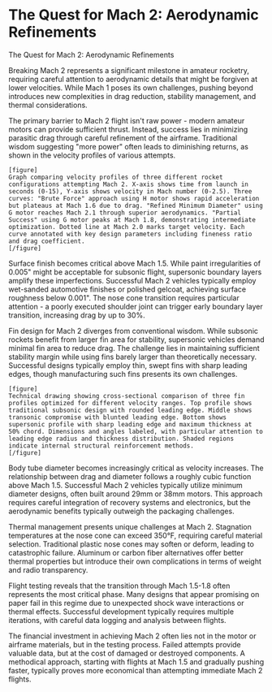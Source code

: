 # The Quest for Mach 2: Aerodynamic Refinements

The Quest for Mach 2: Aerodynamic Refinements

Breaking Mach 2 represents a significant milestone in amateur rocketry, requiring careful attention to aerodynamic details that might be forgiven at lower velocities. While Mach 1 poses its own challenges, pushing beyond introduces new complexities in drag reduction, stability management, and thermal considerations.

The primary barrier to Mach 2 flight isn't raw power - modern amateur motors can provide sufficient thrust. Instead, success lies in minimizing parasitic drag through careful refinement of the airframe. Traditional wisdom suggesting "more power" often leads to diminishing returns, as shown in the velocity profiles of various attempts.

```
[figure]
Graph comparing velocity profiles of three different rocket configurations attempting Mach 2. X-axis shows time from launch in seconds (0-15), Y-axis shows velocity in Mach number (0-2.5). Three curves: "Brute Force" approach using H motor shows rapid acceleration but plateaus at Mach 1.6 due to drag. "Refined Minimum Diameter" using G motor reaches Mach 2.1 through superior aerodynamics. "Partial Success" using G motor peaks at Mach 1.8, demonstrating intermediate optimization. Dotted line at Mach 2.0 marks target velocity. Each curve annotated with key design parameters including fineness ratio and drag coefficient.
[/figure]
```

Surface finish becomes critical above Mach 1.5. While paint irregularities of 0.005" might be acceptable for subsonic flight, supersonic boundary layers amplify these imperfections. Successful Mach 2 vehicles typically employ wet-sanded automotive finishes or polished gelcoat, achieving surface roughness below 0.001". The nose cone transition requires particular attention - a poorly executed shoulder joint can trigger early boundary layer transition, increasing drag by up to 30%.

Fin design for Mach 2 diverges from conventional wisdom. While subsonic rockets benefit from larger fin area for stability, supersonic vehicles demand minimal fin area to reduce drag. The challenge lies in maintaining sufficient stability margin while using fins barely larger than theoretically necessary. Successful designs typically employ thin, swept fins with sharp leading edges, though manufacturing such fins presents its own challenges.

```
[figure]
Technical drawing showing cross-sectional comparison of three fin profiles optimized for different velocity ranges. Top profile shows traditional subsonic design with rounded leading edge. Middle shows transonic compromise with blunted leading edge. Bottom shows supersonic profile with sharp leading edge and maximum thickness at 50% chord. Dimensions and angles labeled, with particular attention to leading edge radius and thickness distribution. Shaded regions indicate internal structural reinforcement methods.
[/figure]
```

Body tube diameter becomes increasingly critical as velocity increases. The relationship between drag and diameter follows a roughly cubic function above Mach 1.5. Successful Mach 2 vehicles typically utilize minimum diameter designs, often built around 29mm or 38mm motors. This approach requires careful integration of recovery systems and electronics, but the aerodynamic benefits typically outweigh the packaging challenges.

Thermal management presents unique challenges at Mach 2. Stagnation temperatures at the nose cone can exceed 350°F, requiring careful material selection. Traditional plastic nose cones may soften or deform, leading to catastrophic failure. Aluminum or carbon fiber alternatives offer better thermal properties but introduce their own complications in terms of weight and radio transparency.

Flight testing reveals that the transition through Mach 1.5-1.8 often represents the most critical phase. Many designs that appear promising on paper fail in this regime due to unexpected shock wave interactions or thermal effects. Successful development typically requires multiple iterations, with careful data logging and analysis between flights.

The financial investment in achieving Mach 2 often lies not in the motor or airframe materials, but in the testing process. Failed attempts provide valuable data, but at the cost of damaged or destroyed components. A methodical approach, starting with flights at Mach 1.5 and gradually pushing faster, typically proves more economical than attempting immediate Mach 2 flights.